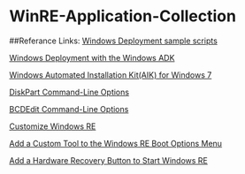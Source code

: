 # WinRE-Application-Collection
##Referance Links:
[Windows Deployment sample scripts](https://technet.microsoft.com/en-us/library/dn621890.aspx?tduid=(58c435453cd07426fed3352357c471ee)(256380)(2459594)(XdSn0e3h3.k-vKuDLx4N_CimKf5z6dty0w)())

[Windows Deployment with the Windows ADK](https://technet.microsoft.com/en-us//library/hh824947.aspx?tduid=(58c435453cd07426fed3352357c471ee)(256380)(2459594)(XdSn0e3h3.k-gZRmy4UhJINyb7rVDnbRIw)())

[Windows Automated Installation Kit(AIK) for Windows 7](https://technet.microsoft.com/en-us//library/dd349343(v=ws.10).aspx?tduid=(58c435453cd07426fed3352357c471ee)(256380)(2459594)(XdSn0e3h3.k-gYDNGX7ZaNNdCMG0OJGRdg)())

[DiskPart Command-Line Options](https://technet.microsoft.com/en-us//library/cc766465(v=ws.10).aspx?tduid=(58c435453cd07426fed3352357c471ee)(256380)(2459594)(XdSn0e3h3.k-2HxIkiWgpNXt8.LMRnLeMg)())

[BCDEdit Command-Line Options](https://technet.microsoft.com/en-us/library/cc709667(v=ws.10).aspx?tduid=(58c435453cd07426fed3352357c471ee)(256380)(2459594)(XdSn0e3h3.k-4XfSWkslTLNNOItVf4UTvg)())

[Customize Windows RE](https://technet.microsoft.com/en-us/library/hh825125.aspx?tduid=(58c435453cd07426fed3352357c471ee)(256380)(2459594)(XdSn0e3h3.k-BvBUqFQLDhSGZ7tWtBjPZg)())

[Add a Custom Tool to the Windows RE Boot Options Menu](https://technet.microsoft.com/en-us/library/jj126994.aspx?tduid=(78c6fb09219353cbe43d1c6aaea0f5e2)(256380)(2459594)(XdSn0e3h3.k-qq0X8lcyvIY7O9PtISuYzQ)())

[Add a Hardware Recovery Button to Start Windows RE](https://technet.microsoft.com/en-us/library/jj631607.aspx)




